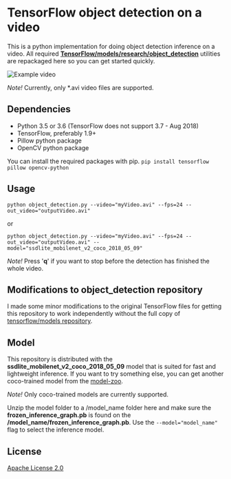 # TensorFlow object detection on a video

This is a python implementation for doing object detection inference on a video. All required **[TensorFlow/models/research/object_detection](https://github.com/tensorflow/models/tree/master/research/object_detection)** utilities are repackaged here so you can get started quickly.

![Example video](/cars.gif)

*Note!* Currently, only *.avi video files are supported.

## Dependencies

- Python 3.5 or 3.6 (TensorFlow does not support 3.7 - Aug 2018)
- TensorFlow, preferably 1.9+
- Pillow python package
- OpenCV python package

You can install the required packages with pip.
```pip install tensorflow pillow opencv-python```

## Usage

```python object_detection.py --video="myVideo.avi" --fps=24 --out_video="outputVideo.avi"```

or

```python object_detection.py --video="myVideo.avi" --fps=24 --out_video="outputVideo.avi" --model="ssdlite_mobilenet_v2_coco_2018_05_09"```

*Note!* Press '**q**' if you want to stop before the detection has finished the whole video.

## Modifications to object_detection repository

I made some minor modifications to the original TensorFlow files for getting this repository to work independently without the full copy of [tensorflow/models repository](https://github.com/tensorflow/models).

## Model

This repository is distributed with the **ssdlite_mobilenet_v2_coco_2018_05_09** model that is suited for fast and lightweight inference.
If you want to try something else, you can get another coco-trained model from the [model-zoo](https://github.com/tensorflow/models/blob/master/research/object_detection/g3doc/detection_model_zoo.md).

*Note!* Only coco-trained models are currently supported.

Unzip the model folder to a /model_name folder here and make sure the **frozen_inference_graph.pb** is found on the **/model_name/frozen_inference_graph.pb**.
Use the ```--model="model_name"``` flag to select the inference model.

## License

[Apache License 2.0](LICENSE)
